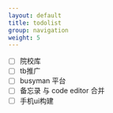 ```yaml
---
layout: default
title: todolist
group: navigation
weight: 5
---
```


* [ ] 院校库
* [ ] tb推广
* [ ] busyman 平台
* [ ] 备忘录 与 code editor 合并
* [ ] 手机ui构建
